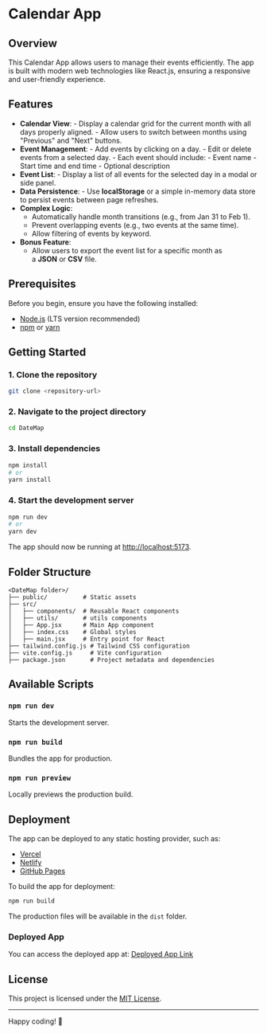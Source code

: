 # Calendar App

## Overview
This Calendar App allows users to manage their events efficiently. The app is built with modern web technologies like React.js, ensuring a responsive and user-friendly experience.

    
## Features
- **Calendar View**:
        - Display a calendar grid for the current month with all days properly aligned.
        - Allow users to switch between months using "Previous" and "Next" buttons.
- **Event Management**:
        - Add events by clicking on a day.
        - Edit or delete events from a selected day.
        - Each event should include:
            - Event name
            - Start time and end time
            - Optional description
- **Event List**:
        - Display a list of all events for the selected day in a modal or side panel.
- **Data Persistence**:
        - Use **localStorage** or a simple in-memory data store to persist events between page refreshes.
- **Complex Logic**:
    - Automatically handle month transitions (e.g., from Jan 31 to Feb 1).
    - Prevent overlapping events (e.g., two events at the same time).
    - Allow filtering of events by keyword.
- **Bonus Feature**:
    - Allow users to export the event list for a specific month as a **JSON** or **CSV** file.


## Prerequisites
Before you begin, ensure you have the following installed:
- [Node.js](https://nodejs.org/) (LTS version recommended)
- [npm](https://www.npmjs.com/) or [yarn](https://yarnpkg.com/)

## Getting Started

### 1. Clone the repository
```bash
git clone <repository-url>
```

### 2. Navigate to the project directory
```bash
cd DateMap
```

### 3. Install dependencies
```bash
npm install
# or
yarn install
```

### 4. Start the development server
```bash
npm run dev
# or
yarn dev
```

The app should now be running at [http://localhost:5173](http://localhost:5173).

## Folder Structure
```
<DateMap folder>/
├── public/          # Static assets
├── src/
│   ├── components/  # Reusable React components
│   ├── utils/       # utils components
│   ├── App.jsx      # Main App component
│   ├── index.css    # Global styles
│   ├── main.jsx     # Entry point for React
├── tailwind.config.js # Tailwind CSS configuration
├── vite.config.js     # Vite configuration
├── package.json       # Project metadata and dependencies
```

## Available Scripts

### `npm run dev`
Starts the development server.

### `npm run build`
Bundles the app for production.

### `npm run preview`
Locally previews the production build.

## Deployment
The app can be deployed to any static hosting provider, such as:
- [Vercel](https://vercel.com/)
- [Netlify](https://www.netlify.com/)
- [GitHub Pages](https://pages.github.com/)

To build the app for deployment:
```bash
npm run build
```
The production files will be available in the `dist` folder.

### Deployed App
You can access the deployed app at: [Deployed App Link](<deployed-app-url>)

## License
This project is licensed under the [MIT License](LICENSE).

---
Happy coding! 🎉
